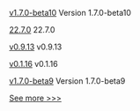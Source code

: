 
[v1.7.0-beta10](https://github.com/hyperledger-labs/hlf-operator/releases/tag/v1.7.0-beta10) Version 1.7.0-beta10

[22.7.0](https://github.com/hyperledger/besu/releases/tag/22.7.0) 22.7.0

[v0.9.13](https://github.com/hyperledger/firefly-signer/releases/tag/v0.9.13) v0.9.13

[v0.1.16](https://github.com/hyperledger/firefly-common/releases/tag/v0.1.16) v0.1.16

[v1.7.0-beta9](https://github.com/hyperledger-labs/hlf-operator/releases/tag/v1.7.0-beta9) Version 1.7.0-beta9


[See more >>>](https://start-here.hyperledger.org/releases)
